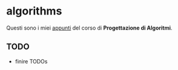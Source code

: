 # algorithms 

Questi sono i miei [appunti](https://raw.githubusercontent.com/ph04/algorithms/main/src/main.pdf) del corso di **Progettazione di Algoritmi**.

## TODO

- finire TODOs

